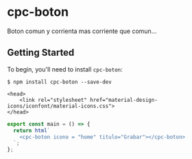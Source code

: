 # cpc-boton

Boton comun y corrienta mas corriente que comun...

## Getting Started

To begin, you'll need to install `cpc-boton`:

```console
$ npm install cpc-boton --save-dev
```

``` add the link local...
<head>
    <link rel="stylesheet" href="material-design-icons/iconfont/material-icons.css">
</head>
```

```js preview-story
export const main = () => {
  return html`    
    <cpc-boton icono = "home" titulo="Grabar"></cpc-boton>
  `;
};
```